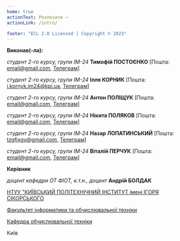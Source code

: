 ```yaml
---
home: true
actionText: Розпочати →
actionLink: /intro/

footer: "ECL 2.0 Licensed | Copyright © 2023"
---
```


**Виконав(-ла):**

_студент 2-го курсу, групи ІМ-24_<span padding-right:5em></span> **Тимофій ПОСТОЄНКО** [Пошта: email@gmail.com, [Телеграм](https://t.me/holytimy4)]

_студент 2-го курсу, групи ІМ-24_<span padding-right:5em></span> **Ілля КОРНИК** [Пошта: i.kornyk.im24@kpi.ua, [Телеграм](https://t.me/eliyahu_k)]

_студент 2-го курсу, групи ІМ-24_<span padding-right:5em></span> **Антон ПОЛІЩУК** [Пошта: email@gmail.com, [Телеграм](https://t.me/Polishchuukk)]

_студент 2-го курсу, групи ІМ-24_<span padding-right:5em></span> **Нікита ПОЛЯКОВ** [Пошта: email@gmail.com, [Телеграм](https://t.me/ChVK_Am_Nyam_00)]

_студент 2-го курсу, групи ІМ-24_<span padding-right:5em></span> **Назар ЛОПАТИНСЬКИЙ** [Пошта: tzgfjxgv@gmail.com, [Телеграм](https://t.me/Nazrrrrr)]

_студент 2-го курсу, групи ІМ-24_<span padding-right:5em></span> **Віталій ПЕРЧУК** [Пошта: email@gmail.com, [Телеграм](https://t.me/Perchikkkkkkk)]

**Керівник**

_доцент кафедри ОТ ФІОТ, к.т.н., доцент_<span padding-right:5em></span> **Андрій БОЛДАК**

[НТУУ "КИЇВСЬКИЙ ПОЛІТЕХНІЧНИЙ ІНСТИТУТ імені ІГОРЯ СІКОРСЬКОГО](https://kpi.ua/)

[Факультет інформатики та обчислювальної техніки](https://fiot.kpi.ua/)

[Кафедра обчислювальної техніки](https://comsys.kpi.ua/)

Київ
